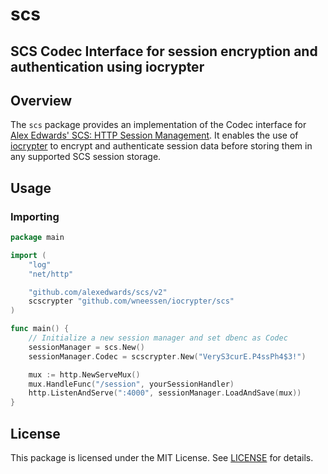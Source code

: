 <!--
SPDX-FileCopyrightText: Winni Neessen <wn@neessen.dev>

SPDX-License-Identifier: MIT
-->

# scs
## SCS Codec Interface for session encryption and authentication using iocrypter

## Overview

The `scs` package provides an implementation of the Codec interface
for [Alex Edwards' SCS: HTTP Session Management](https://github.com/alexedwards/scs). It enables the use
of [iocrypter](https://github.com/wneessen/iocrypter) to encrypt and authenticate session data before storing 
them in any supported SCS session storage.

## Usage

### Importing

```go
package main

import (
	"log"
	"net/http"

	"github.com/alexedwards/scs/v2"
	scscrypter "github.com/wneessen/iocrypter/scs"
)

func main() {
	// Initialize a new session manager and set dbenc as Codec
	sessionManager = scs.New()
	sessionManager.Codec = scscrypter.New("VeryS3curE.P4ssPh4$3!")

	mux := http.NewServeMux()
	mux.HandleFunc("/session", yourSessionHandler)
	http.ListenAndServe(":4000", sessionManager.LoadAndSave(mux))
}
```

## License

This package is licensed under the MIT License. See [LICENSE](../LICENSE) for details.
